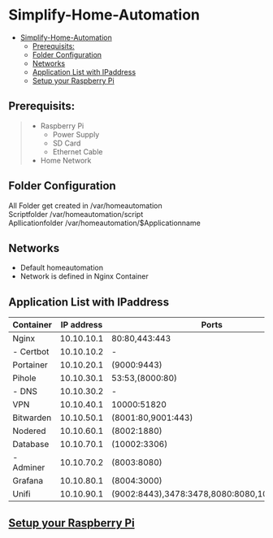 # Simplify-Home-Automation

- [Simplify-Home-Automation](#simplify-home-automation)
  - [Prerequisits:](#prerequisits)
  - [Folder Configuration](#folder-configuration)
  - [Networks](#networks)
  - [Application List with IPaddress](#application-list-with-ipaddress)
  - [Setup your Raspberry Pi](#setup-your-raspberry-pi)

## Prerequisits:
> - Raspberry Pi
>    - Power Supply
>    - SD Card
>    - Ethernet Cable   
> - Home Network

## Folder Configuration

All Folder get created in   /var/homeautomation \
Scriptfolder                /var/homeautomation/script \
Apllicationfolder           /var/homeautomation/$Applicationname

## Networks
- Default homeautomation
- Network is defined in Nginx Container

## Application List with IPaddress
| Container | IP address | Ports                                       |
| --------- | ---------- | ------------------------------------------- |
| Nginx     | 10.10.10.1 | 80:80,443:443                               |
| - Certbot | 10.10.10.2 | -                                           |
| Portainer | 10.10.20.1 | (9000:9443)                                 |
| Pihole    | 10.10.30.1 | 53:53,(8000:80)                             |
| - DNS     | 10.10.30.2 | -                                           |
| VPN       | 10.10.40.1 | 10000:51820                                 |
| Bitwarden | 10.10.50.1 | (8001:80,9001:443)                          |
| Nodered   | 10.10.60.1 | (8002:1880)                                 |
| Database  | 10.10.70.1 | (10002:3306)                                |
| - Adminer | 10.10.70.2 | (8003:8080)                                 |
| Grafana   | 10.10.80.1 | (8004:3000)                                 |
| Unifi     | 10.10.90.1 | (9002:8443),3478:3478,8080:8080,10001:10001 |


## [Setup your Raspberry Pi](Documentation/setup.md)